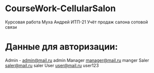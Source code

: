 # CourseWork-CellularSalon
Курсовая работа Муха Андрей ИТП-21
Учёт продаж салона сотовой связи

# Данные для авторизации:

Admin - admin@mail.ru admin
Manager manager@mail.ru manger
Saler saler@mail.ru saler
User user@mail.ru user123
